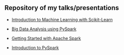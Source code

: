 ## Repository of my talks/presentations

* [Introduction to Machine Learning with Scikit-Learn](ML/PyCon2016)

* [Big Data Analysis using PySpark](spark/PyCon2016)

* [Getting Started with Apache Spark](spark/BDI)

* [Introduction to PySpark](spark/PyDelhi)
